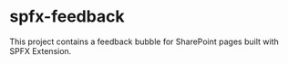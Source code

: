 # spfx-feedback

This project contains a feedback bubble for SharePoint pages built with SPFX Extension.
